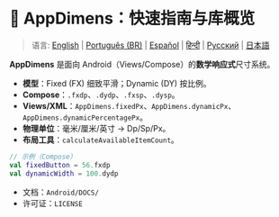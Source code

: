 # 🚀 AppDimens：快速指南与库概览

> 语言: [English](../../../../Android/appdimens_all/README.md) | [Português (BR)](../../pt-BR/Android/appdimens_all/README.md) | [Español](../../es/Android/appdimens_all/README.md) | [हिन्दी](../../hi/Android/appdimens_all/README.md) | [Русский](../../ru/Android/appdimens_all/README.md) | [日本語](../../ja/Android/appdimens_all/README.md)

**AppDimens** 是面向 Android（Views/Compose）的**数学响应式**尺寸系统。

- **模型**：Fixed (FX) 细致平滑；Dynamic (DY) 按比例。
- **Compose**：`.fxdp`、`.dydp`、`.fxsp`、`.dysp`。
- **Views/XML**：`AppDimens.fixedPx`、`AppDimens.dynamicPx`、`AppDimens.dynamicPercentagePx`。
- **物理单位**：毫米/厘米/英寸 → Dp/Sp/Px。
- **布局工具**：`calculateAvailableItemCount`。

```kotlin
// 示例（Compose）
val fixedButton = 56.fxdp
val dynamicWidth = 100.dydp
```

- 文档：`Android/DOCS/`
- 许可证：`LICENSE`
